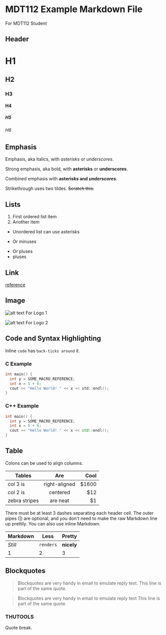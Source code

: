 # MDT112 Example Markdown File

For MDT112 Student

## Header

# H1

## H2

### H3

#### H4

##### H5

###### H6

## Emphasis

Emphasis, aka italics, with _asterisks_ or _underscores_.

Strong emphasis, aka bold, with **asterisks** or **underscores**.

Combined emphasis with **asterisks and _underscores_**.

Strikethrough uses two tildes. ~~Scratch this.~~

## Lists

1. First ordered list item
2. Another item

- Unordered list can use asterisks

* Or minuses

- Or pluses
- pluses

## Link

[reference](https://github.com/adam-p/markdown-here/wiki/Markdown-Cheatsheet)

## Image

![alt text For Logo 1][logo]

![alt text For Logo 2][logo]

[logo]: https://github.com/ruangrith-ri/MDT112-Example-Markdown-File/blob/master/images/icon48.png "Logo Title Text"

## Code and Syntax Highlighting

Inline `code` has `back-ticks around` it.

### C Example

```c
int main() {
  int y = SOME_MACRO_REFERENCE;
  int x = 5 + 6;
  cout << "Hello World! " << x << std::endl();
}
```

### C++ Example

```cpp
int main() {
  int y = SOME_MACRO_REFERENCE;
  int x = 5 + 6;
  cout << "Hello World! " << x << std::endl();
}
```

## Table

Colons can be used to align columns.

| Tables        |      Are      |   Cool |
| ------------- | :-----------: | -----: |
| col 3 is      | right-aligned | \$1600 |
| col 2 is      |   centered    |   \$12 |
| zebra stripes |   are neat    |    \$1 |

There must be at least 3 dashes separating each header cell.
The outer pipes (|) are optional, and you don't need to make the
raw Markdown line up prettily. You can also use inline Markdown.

| Markdown | Less      | Pretty     |
| -------- | --------- | ---------- |
| _Still_  | `renders` | **nicely** |
| 1        | 2         | 3          |

## Blockquotes

> Blockquotes are very handy in email to emulate reply text.
> This line is part of the same quote.

> Blockquotes are very handy in email to emulate reply text
> This line is part of the same quote.

### THUTOOLS

Quote break.
